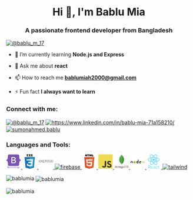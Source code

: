 <h1 align="center">Hi 👋, I'm Bablu Mia</h1>
<h3 align="center">A passionate frontend developer from Bangladesh</h3>

<p align="left"> <a href="https://twitter.com/@bablu_m_17" target="blank"><img src="https://img.shields.io/twitter/follow/@bablu_m_17?logo=twitter&style=for-the-badge" alt="@bablu_m_17" /></a> </p>

- 🌱 I’m currently learning **Node.js and Express**

- 💬 Ask me about **react**

- 📫 How to reach me **bablumiah2000@gmail.com**

- ⚡ Fun fact **I always want to learn**

<h3 align="left">Connect with me:</h3>
<p align="left">
<a href="https://twitter.com/@bablu_m_17" target="blank"><img align="center" src="https://raw.githubusercontent.com/rahuldkjain/github-profile-readme-generator/master/src/images/icons/Social/twitter.svg" alt="@bablu_m_17" height="30" width="40" /></a>
  <a href="https://linkedin.com/in/https://www.linkedin.com/in/bablu-mia-71a158210/" target="blank"><img align="center" src="https://raw.githubusercontent.com/rahuldkjain/github-profile-readme-generator/master/src/images/icons/Social/linked-in-alt.svg" alt="https://www.linkedin.com/in/bablu-mia-71a158210/" height="30" width="40" /></a>
  <a href="https://fb.com/sumonahmed.bablu" target="blank"><img align="center" src="https://raw.githubusercontent.com/rahuldkjain/github-profile-readme-generator/master/src/images/icons/Social/facebook.svg" alt="sumonahmed.bablu" height="30" width="40" /></a>
</p>

<h3 align="left">Languages and Tools:</h3>
<p align="left"> <a href="https://getbootstrap.com" target="_blank" rel="noreferrer"> <img src="https://raw.githubusercontent.com/devicons/devicon/master/icons/bootstrap/bootstrap-plain-wordmark.svg" alt="bootstrap" width="40" height="40"/> </a> <a href="https://www.w3schools.com/css/" target="_blank" rel="noreferrer"> <img src="https://raw.githubusercontent.com/devicons/devicon/master/icons/css3/css3-original-wordmark.svg" alt="css3" width="40" height="40"/> </a> <a href="https://expressjs.com" target="_blank" rel="noreferrer"> <img src="https://raw.githubusercontent.com/devicons/devicon/master/icons/express/express-original-wordmark.svg" alt="express" width="40" height="40"/> </a> <a href="https://firebase.google.com/" target="_blank" rel="noreferrer"> <img src="https://www.vectorlogo.zone/logos/firebase/firebase-icon.svg" alt="firebase" width="40" height="40"/> </a> <a href="https://www.w3.org/html/" target="_blank" rel="noreferrer"> <img src="https://raw.githubusercontent.com/devicons/devicon/master/icons/html5/html5-original-wordmark.svg" alt="html5" width="40" height="40"/> </a> <a href="https://developer.mozilla.org/en-US/docs/Web/JavaScript" target="_blank" rel="noreferrer"> <img src="https://raw.githubusercontent.com/devicons/devicon/master/icons/javascript/javascript-original.svg" alt="javascript" width="40" height="40"/> </a> <a href="https://www.mongodb.com/" target="_blank" rel="noreferrer"> <img src="https://raw.githubusercontent.com/devicons/devicon/master/icons/mongodb/mongodb-original-wordmark.svg" alt="mongodb" width="40" height="40"/> </a> <a href="https://nodejs.org" target="_blank" rel="noreferrer"> <img src="https://raw.githubusercontent.com/devicons/devicon/master/icons/nodejs/nodejs-original-wordmark.svg" alt="nodejs" width="40" height="40"/> </a> <a href="https://reactjs.org/" target="_blank" rel="noreferrer"> <img src="https://raw.githubusercontent.com/devicons/devicon/master/icons/react/react-original-wordmark.svg" alt="react" width="40" height="40"/> </a> <a href="https://tailwindcss.com/" target="_blank" rel="noreferrer"> <img src="https://www.vectorlogo.zone/logos/tailwindcss/tailwindcss-icon.svg" alt="tailwind" width="40" height="40"/> </a> </p>

<p><img align="left" src="https://github-readme-stats.vercel.app/api/top-langs?username=bablumia&show_icons=true&locale=en&layout=compact" alt="bablumia" /></p>

<p>&nbsp;<img align="center" src="https://github-readme-stats.vercel.app/api?username=bablumia&show_icons=true&locale=en" alt="bablumia" /></p>

<p><img align="center" src="https://github-readme-streak-stats.herokuapp.com/?user=bablumia&" alt="bablumia" /></p>

